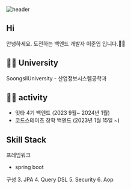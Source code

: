 ![header](https://capsule-render.vercel.app/api?type=waving&color=timeGradient&height=200&section=header&text=junnyeop's%20GitHub%20👋&fontSize=70)

## Hi
안녕하세요. 도전하는 백엔드 개발자 이준엽 입니다.🙇‍♂️ 

## 🧑‍🎓 University

SoongsilUniversity - 산업정보시스템공학과

## 👨‍💻 activity

- 잇타 4기 백엔드 (2023 9월~ 2024년 1월)
- 코드스테이츠 장학 백엔드 (2023년 1월 15일 ~)


## Skill Stack
프레임워크
- spring boot

구성 
3. JPA
4. Query DSL
5. Security
6. Aop




